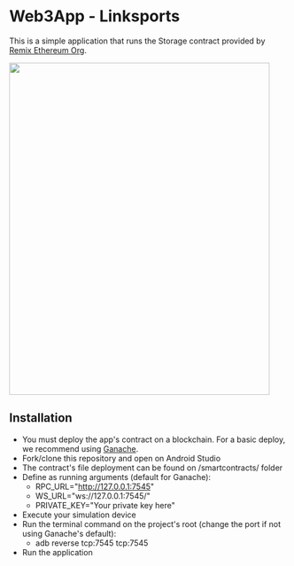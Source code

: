 # Web3App - Linksports

This is a simple application that runs the Storage contract provided by [Remix Ethereum Org](https://remix.ethereum.org/#lang=en&optimize=false&runs=200&evmVersion=null&version=soljson-v0.8.18+commit.87f61d96.js).

<img src="[https://github.com/asd/privategithubrepo/images/output/video1.gif](https://user-images.githubusercontent.com/20178351/226338884-2b9b4219-53bb-427b-8259-0d661325c3bb.gif)" width="470" height="600">


## Installation

 - You must deploy the app's contract on a blockchain. For a basic deploy, we recommend using [Ganache](https://ganache.dev/).
 - Fork/clone this repository and open on Android Studio
 - The contract's file deployment can be found on /smartcontracts/ folder
 - Define as running arguments (default for Ganache):
	 - RPC_URL="http://127.0.0.1:7545"	
	 - WS_URL="ws://127.0.0.1:7545/"
	 - PRIVATE_KEY="Your private key here"
- Execute your simulation device
- Run the terminal command on the project's root (change the port if not using Ganache's default): 
	- adb reverse tcp:7545 tcp:7545
- Run the application
